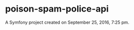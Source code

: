 poison-spam-police-api
======================

A Symfony project created on September 25, 2016, 7:25 pm.
